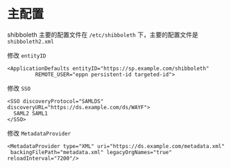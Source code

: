 # 主配置

shibboleth 主要的配置文件在 ```/etc/shibboleth``` 下，主要的配置文件是```shibboleth2.xml```

修改 ```entityID```
```
<ApplicationDefaults entityID="https://sp.example.com/shibboleth"
         REMOTE_USER="eppn persistent-id targeted-id">
```
修改 ```SSO```
```
<SSO discoveryProtocol="SAMLDS" discoveryURL="https://ds.example.com/ds/WAYF">
  SAML2 SAML1
</SSO>
```
修改 ```MetadataProvider```
```
<MetadataProvider type="XML" uri="https://ds.example.com/metadata.xml"    
 backingFilePath="metadata.xml" legacyOrgNames="true" reloadInterval="7200"/>
```